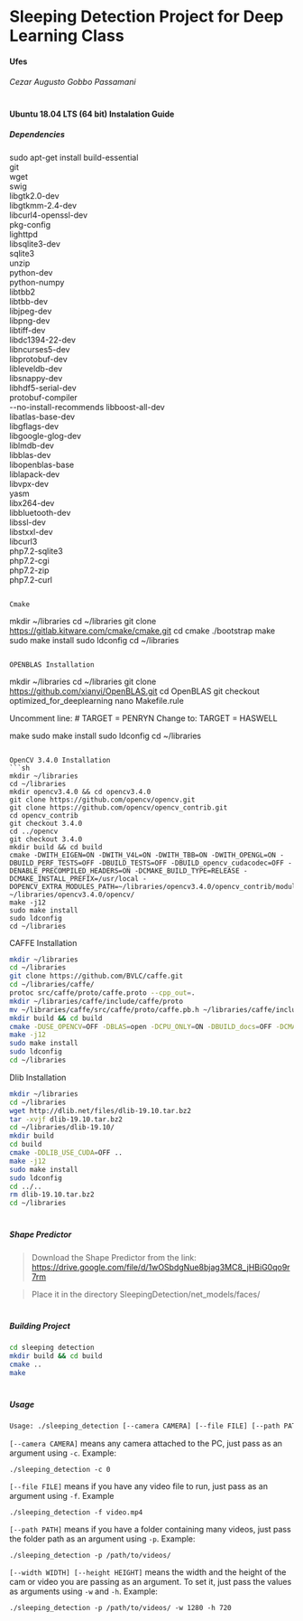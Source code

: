 # Sleeping Detection Project for Deep Learning Class
#### Ufes
###### Cezar Augusto Gobbo Passamani
#

#### Ubuntu 18.04 LTS (64 bit) Instalation Guide

##### Dependencies

sudo apt-get install build-essential \
git  \
wget  \
swig  \
libgtk2.0-dev  \
libgtkmm-2.4-dev  \
libcurl4-openssl-dev  \
pkg-config  \
lighttpd \
libsqlite3-dev  \
sqlite3 \
unzip \
python-dev  \
python-numpy  \
libtbb2  \
libtbb-dev  \
libjpeg-dev  \
libpng-dev \
libtiff-dev \
libdc1394-22-dev \
libncurses5-dev \
libprotobuf-dev  \
libleveldb-dev \
libsnappy-dev \
libhdf5-serial-dev \
protobuf-compiler \
--no-install-recommends libboost-all-dev \
libatlas-base-dev \
libgflags-dev  \
libgoogle-glog-dev \
liblmdb-dev \
libblas-dev  \
libopenblas-base \
liblapack-dev \
libvpx-dev \
yasm  \
libx264-dev \
libbluetooth-dev \
libssl-dev \
libstxxl-dev  \
libcurl3 \
php7.2-sqlite3  \
php7.2-cgi  \
php7.2-zip  \
php7.2-curl
```

Cmake
```
mkdir ~/libraries
cd ~/libraries
git clone https://gitlab.kitware.com/cmake/cmake.git
cd cmake
./bootstrap
make
sudo make install
sudo ldconfig
cd ~/libraries
```

OPENBLAS Installation
```
mkdir ~/libraries
cd ~/libraries
git clone https://github.com/xianyi/OpenBLAS.git
cd OpenBLAS
git checkout optimized_for_deeplearning
nano Makefile.rule

Uncomment line: # TARGET = PENRYN
Change to: TARGET = HASWELL

make
sudo make install
sudo ldconfig
cd ~/libraries
```

OpenCV 3.4.0 Installation
```sh
mkdir ~/libraries
cd ~/libraries
mkdir opencv3.4.0 && cd opencv3.4.0
git clone https://github.com/opencv/opencv.git
git clone https://github.com/opencv/opencv_contrib.git
cd opencv_contrib
git checkout 3.4.0
cd ../opencv
git checkout 3.4.0
mkdir build && cd build
cmake -DWITH_EIGEN=ON -DWITH_V4L=ON -DWITH_TBB=ON -DWITH_OPENGL=ON -DBUILD_PERF_TESTS=OFF -DBUILD_TESTS=OFF -DBUILD_opencv_cudacodec=OFF -DENABLE_PRECOMPILED_HEADERS=ON -DCMAKE_BUILD_TYPE=RELEASE -DCMAKE_INSTALL_PREFIX=/usr/local -DOPENCV_EXTRA_MODULES_PATH=~/libraries/opencv3.4.0/opencv_contrib/modules  ~/libraries/opencv3.4.0/opencv/
make -j12
sudo make install
sudo ldconfig
cd ~/libraries
```
CAFFE Installation
```sh
mkdir ~/libraries
cd ~/libraries
git clone https://github.com/BVLC/caffe.git
cd ~/libraries/caffe/
protoc src/caffe/proto/caffe.proto --cpp_out=.
mkdir ~/libraries/caffe/include/caffe/proto
mv ~/libraries/caffe/src/caffe/proto/caffe.pb.h ~/libraries/caffe/include/caffe/proto
mkdir build && cd build
cmake -DUSE_OPENCV=OFF -DBLAS=open -DCPU_ONLY=ON -DBUILD_docs=OFF -DCMAKE_INSTALL_PREFIX=/usr/local -DCMAKE_INSTALL_RPATH_USE_LINK_PATH=FALSE ..
make -j12
sudo make install
sudo ldconfig
cd ~/libraries
```

Dlib Installation
```sh  
mkdir ~/libraries
cd ~/libraries
wget http://dlib.net/files/dlib-19.10.tar.bz2
tar -xvjf dlib-19.10.tar.bz2
cd ~/libraries/dlib-19.10/
mkdir build
cd build
cmake -DDLIB_USE_CUDA=OFF ..
make -j12
sudo make install
sudo ldconfig
cd ../..
rm dlib-19.10.tar.bz2
cd ~/libraries
```
#
##### Shape Predictor

> Download the Shape Predictor from the link: https://drive.google.com/file/d/1wOSbdgNue8bjag3MC8_jHBiG0qo9r7rm

> Place it in the directory SleepingDetection/net_models/faces/ 

#
##### Building Project

```sh
cd sleeping detection
mkdir build && cd build
cmake ..
make
```
#
##### Usage
```sh
Usage: ./sleeping_detection [--camera CAMERA] [--file FILE] [--path PATH] [--width WIDTH] [--height HEIGHT]
```
`[--camera CAMERA]` means any camera attached to the PC, just pass as an argument using `-c`. Example:
```
./sleeping_detection -c 0
```
`[--file FILE]` means if you have any video file to run, just pass as an argument using `-f`. Example
```
./sleeping_detection -f video.mp4
```
`[--path PATH]` means if you have a folder containing many videos, just pass the folder path as an argument using `-p`. Example:
```
./sleeping_detection -p /path/to/videos/
```
`[--width WIDTH] [--height HEIGHT]` means the width and the height of the cam or video you are passing as an argument. To set it, just pass the values as arguments using `-w` and `-h`. Example:
```
./sleeping_detection -p /path/to/videos/ -w 1280 -h 720
```